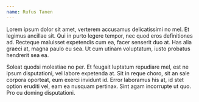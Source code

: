 ```yaml
---
name: Rufus Tanen
---
```


Lorem ipsum dolor sit amet, verterem accusamus delicatissimi no mel. Et legimus
ancillae sit. Qui in purto legere tempor, nec quod eros definitiones ad.
Recteque maluisset expetendis cum ea, facer senserit duo at. Has alia graeci
at, magna paulo eu sea. Ut cum utinam voluptatum, iusto probatus hendrerit sea
ea.

Soleat quodsi molestiae no per. Et feugait luptatum repudiare mel, est ne ipsum
disputationi, vel labore expetenda at. Sit in reque choro, sit an sale corpora
oporteat, eum exerci invidunt id. Error laboramus his at, id stet option
eruditi vel, eam ea nusquam pertinax. Sint agam incorrupte ut quo. Pro cu
doming disputationi.
